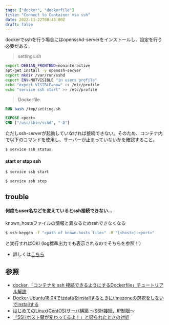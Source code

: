 ```yaml
---
tags: ["docker", "dockerfile"]
title: "Connect to Container via ssh"
date: 2022-11-22T08:43:00Z
draft: false 
---
```



dockerでsshを行う場合にはopensshd-serverをインストールし、設定を行う必要がある。

> settings.sh
```bash
export DEBIAN_FRONTEND=noninteractive
apt-get install -y openssh-server 
export mkdir /var/run/sshd
export ENV=NOTVISIBLE "in users profile"
echo "export VISIBLE=now" >> /etc/profile
echo "service ssh start" >> /etc/profile
```

> Dockerfile
```Dockerfile
RUN bash /tmp/setting.sh

EXPOSE <port>
CMD ["/usr/sbin/sshd", "-D"]
```

ただしssh-serverが起動していなければ接続できない。そのため、コンテナ内で以下のコマンドを使用し、サーバーが止まっていないかを確認すること。

```bash
$ service ssh status
```

#### start or stop ssh
```bash
$ service ssh start
```
```
$ service ssh stop
```

## trouble
#### 何度もuser名などを変えているとssh接続できない…
known_hostsファイルの情報と異なるためsshできなくなる
```bash
$ ssh-keygen -f "<path of known-hosts file>" -R "[<host>]:<port>"
```
と実行すればOK! (log標準出力でも表示されるのでそちらを参照！）

- 詳しくは[こちら](https://qiita.com/hnw/items/0eeee62ce403b8d6a23c)


## 参照
- [docker 「コンテナを ssh 接続できるようにするDockerfile」チュートリアル解説](https://qiita.com/YumaInaura/items/1d5c18a9e55484ccad89)
- [Docker Ubuntu18.04でtzdataをinstallするときにtimezoneの選択をしないでinstallする](https://qiita.com/yagince/items/deba267f789604643bab)
- [はじめてのLinux(CentOS)サーバ構築 〜SSH接続、IP制限〜](https://qiita.com/dev-tatsuya/items/997c438019850e275a3e)
- [「SSHホスト鍵が変わってるよ！」と怒られたときの対処](https://qiita.com/hnw/items/0eeee62ce403b8d6a23c)
